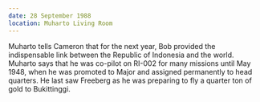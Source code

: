 ```yaml
---
date: 28 September 1988
location: Muharto Living Room
---
```


Muharto tells Cameron that for the next year, Bob provided the indispensable link between the Republic of Indonesia and the world. Muharto says that he was co-pilot on RI-002 for many missions until May 1948, when he was promoted to Major and assigned permanently to head quarters. He last saw Freeberg as he was preparing to fly a quarter ton of gold to Bukittinggi. 

